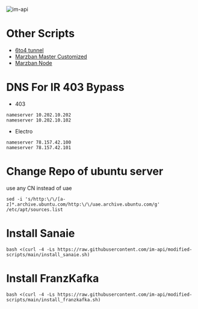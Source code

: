 <p align="left"> <img src="https://komarev.com/ghpvc/?username=modified-scripts-im-api&label=Page%20Views&color=0e75b6&style=flat" alt="im-api" /> </p>

# Other Scripts
- [6to4 tunnel](https://github.com/im-api/6to4)
- [Marzban Master Customized](https://github.com/im-api/Marzban)
- [Marzban Node](https://gozargah.github.io/marzban/fa/docs/marzban-node)

# DNS For IR 403 Bypass
- 403
```
nameserver 10.202.10.202
nameserver 10.202.10.102
```
- Electro
```
nameserver 78.157.42.100
nameserver 78.157.42.101
```

# Change Repo of ubuntu server
use any CN instead of uae
```
sed -i 's/http:\/\/[a-z]*.archive.ubuntu.com/http:\/\/uae.archive.ubuntu.com/g' /etc/apt/sources.list
```

# Install Sanaie

```
bash <(curl -4 -Ls https://raw.githubusercontent.com/im-api/modified-scripts/main/install_sanaie.sh)
```

# Install FranzKafka
```
bash <(curl -4 -Ls https://raw.githubusercontent.com/im-api/modified-scripts/main/install_franzkafka.sh)
```
